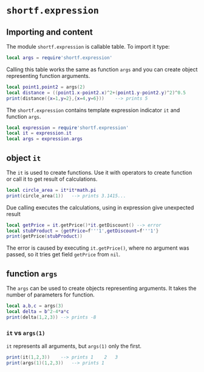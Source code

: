 `shortf.expression`
========
Importing and content
---------------------
The module `shortf.expression` is callable table. To import it type:
```lua
local args = require'shortf.expression'
```
Calling this table works the same as function `args` and you can create object representing function arguments.
```lua
local point1,point2 = args(2)
local distance = ((point1.x-point2.x)^2+(point1.y-point2.y)^2)^0.5
print(distance({x=1,y=2},{x=4,y=6}))	--> prints 5
```
The `shortf.expression` contains template expression indicator `it` and function `args`.
```lua
local expression = require'shortf.expression'
local it = expression.it
local args = expression.args
```

object `it`
------------------
The `it` is used to create functions. Use it with operators to create function or call it to get result of calculations.
```lua
local circle_area = it*it*math.pi
print(circle_area(1))	--> prints 3.1415...
```

Due calling executes the calculations, using in expression give unexpected result
```lua
local getPrice = it.getPrice()*it.getDiscount()	--> error 
local stubProduct = {getPrice=f'''1',getDiscount=f'''1'}
print(getPrice(stubProduct))
```
The error is caused by executing `it.getPrice()`, where no argument was passed, so it tries get field `getPrice` from `nil`.

function `args`
---------------
The `args` can be used to create objects representing arguments. It takes the number of parameters for function.
```lua
local a,b,c = args(3)
local delta = b^2-4*a*c
print(delta(1,2,3))	--> prints -8
```

### `it` vs `args(1)`
`it` represents all arguments, but `args(1)` only the first.
```lua
print(it(1,2,3))	--> prints 1	2	3
print(args(1)(1,2,3))	--> prints 1
```